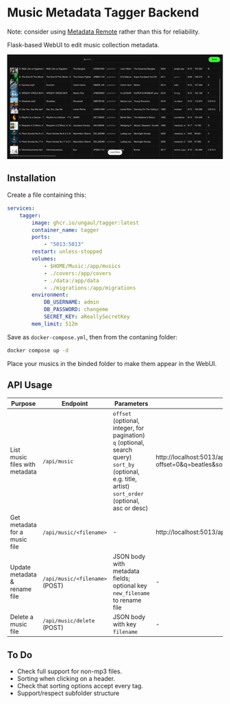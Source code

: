 # Music Metadata Tagger Backend

Note: consider using [Metadata Remote](https://github.com/wow-signal-dev/metadata-remote) rather than this for reliability.

Flask-based WebUI to edit music collection metadata.

![Screenshot](screenshot.png)

## Installation
Create a file containing this:
```yaml
services:
    tagger:
        image: ghcr.io/ungaul/tagger:latest
        container_name: tagger
        ports:
            - "5013:5013"
        restart: unless-stopped
        volumes:
            - $HOME/Music:/app/musics
            - ./covers:/app/covers
            - ./data:/app/data
            - ./migrations:/app/migrations
        environment:
            DB_USERNAME: admin
            DB_PASSWORD: changeme
            SECRET_KEY: aReallySecretKey
        mem_limit: 512m
```
Save as `docker-compose.yml`, then from the contaning folder:
```bash
docker compose up -d
```
Place your musics in the binded folder to make them appear in the WebUI.

## API Usage

|Purpose|Endpoint|Parameters | Example |
|--------|---------|--------|---------------|
| List music files with metadata| `/api/music`               | `offset` (optional, integer, for pagination)<br>`q` (optional, search query)<br>`sort_by` (optional, e.g. title, artist)<br>`sort_order` (optional, asc or desc) | http://localhost:5013/api/music?offset=0&q=beatles&sort_by=artist&sort_order=asc |
| Get metadata for a music file | `/api/music/<filename>`| -| http://localhost:5013/api/music/1.%20All%20I%20Need.mp3 |
| Update metadata & rename file| `/api/music/<filename>` (POST) | JSON body with metadata fields;<br>optional key `new_filename` to rename file | - |
| Delete a music file           | `/api/music/delete` (POST) | JSON body with key `filename` | -

## To Do

- Check full support for non-mp3 files.
- Sorting when clicking on a header.
- Check that sorting options accept every tag.
- Support/respect subfolder structure
